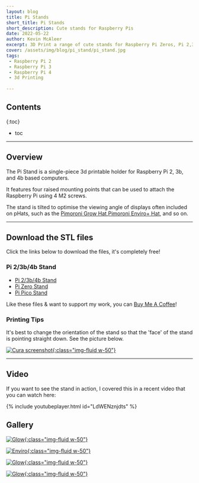 ```yaml
---
layout: blog
title: Pi Stands
short_title: Pi Stands
short_description: Cute stands for Raspberry Pis
date: 2022-05-22
author: Kevin McAleer
excerpt: 3D Print a range of cute stands for Raspberry Pi Zeros, Pi 2,3b,4b and Picos - specifically designed for Hats & pHats
cover: /assets/img/blog/pi_stand/pi_stand.jpg
tags:
 - Raspberry Pi 2
 - Raspberry Pi 3
 - Raspberry Pi 4
 - 3d Printing
 
---
```


## Contents

{:toc}
* toc

---

## Overview
The Pi Stand is a single-piece 3d printable holder for Raspberry Pi 2, 3b, and 4b based computers.

It features four raised mounting points that can be used to attach the Raspberry Pi using 4 M2 screws.

The stand is tilted to optimise the viewing angle of displays often included on pHats, such as the [Pimoroni Grow Hat](https://www.pimoroni.com/grow),[Pimoroni Enviro+ Hat](https://www.pimoroni.com/enviro), and so on.

---

## Download the STL files
Click the links below to download the files, it's completely free!

### Pi 2/3b/4b Stand
- [Pi 2/3b/4b Stand](/assets/stl/zero_stand/pi_stand.stl) 
- [Pi Zero Stand](/assets/stl/zero_stand/zero_stand.stl)
- [Pi Pico Stand](/assets/stl/zero_stand/pico_stand.stl)


Like these files & want to support my work, you can [Buy Me A Coffee](https://www.buymeacoffee.com/kevinmcaleer)!


### Printing Tips
It's best to change the orientation of the stand so that the 'face' of the stand is pointing straight down. See the picture below.

[![Cura screenshot](/assets/img/blog/zero_stand/cura.png){:class="img-fluid w-50"}](/assets/img/blog/zero_stand/cura.png)

---

## Video 
If you want to see the stand in action, I covered this in a recent video that you can watch here:

{% include youtubeplayer.html id="LdWENznjdts" %}

## Gallery

[![Glow](/assets/img/blog/pi_stand/pi_stand.jpg){:class="img-fluid w-50"}](/assets/img/blog/pi_stand/pi_stand.jpg)

[![Enviro](/assets/img/blog/zero_stand/enviro.jpg){:class="img-fluid w-50"}](/assets/img/blog/zero_stand/enviro.jpg)

[![Glow](/assets/img/blog/zero_stand/grow.jpg){:class="img-fluid w-50"}](/assets/img/blog/zero_stand/grow.jpg)

[![Glow](/assets/img/blog/zero_stand/zero_stand.png){:class="img-fluid w-50"}](/assets/img/blog/zero_stand/zero_stand.png)

